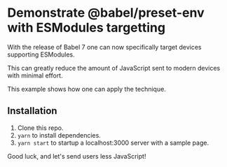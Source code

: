 # Demonstrate @babel/preset-env with ESModules targetting

With the release of Babel 7 one can now specifically target devices supporting ESModules.

This can greatly reduce the amount of JavaScript sent to modern devices with minimal effort.

This example shows how one can apply the technique.

## Installation
1. Clone this repo.
2. `yarn` to install dependencies.
3. `yarn start` to startup a localhost:3000 server with a sample page.

Good luck, and let's send users less JavaScript!

